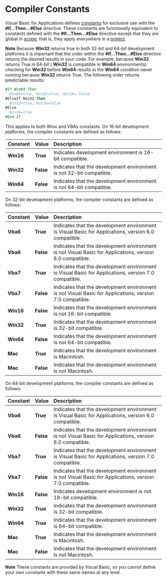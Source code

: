 
# Compiler Constants

Visual Basic for Applications defines  [constants](b8bdf64f-5920-1ae9-16d0-b26d09524a30.md) for exclusive use with the **#If...Then...#Else** directive. These constants are functionally equivalent to constants defined with the **#If...Then...#Else** directive except that they are global in [scope](b8bdf64f-5920-1ae9-16d0-b26d09524a30.md); that is, they apply everywhere in a  [project](b8bdf64f-5920-1ae9-16d0-b26d09524a30.md).


 **Note**  Because  **Win32** returns true in both 32-bit and 64-bit development platforms it is important that the order within the **#If...Then...#Else** directive returns the desired results in your code. For example, because **Win32** returns True in 64-bit ( **Win32** is compatible in **Win64** environments) checking for **Win32** before **Win64** results in the **Win64** condition never running because **Win32** returns True. The following order returns predictable results:


```vb
#If Win64 Then 
' Win64=true, Win32=true, Win16= false 
#ElseIf Win32 Then 
' Win32=true, Win16=false 
#Else 
' Win16=true 
#End If
```

This applies to both Winx and VBAx constants.
On 16-bit development platforms, the compiler constants are defined as follows:


|**Constant**|**Value**|**Description**|
|:-----|:-----|:-----|
| **Win16**| **True**|Indicates development environment is 16-bit compatible.|
| **Win32**| **False**|Indicates that the development environment is not 32-bit compatible.|
| **Win64**| **False**|Indicates that the development environment is not 64-bit compatible.|
On 32-bit development platforms, the compiler constants are defined as follows:


|**Constant**|**Value**|**Description**|
|:-----|:-----|:-----|
| **Vba6**| **True**|Indicates that the development environment is Visual Basic for Applications, version 6.0 compatible.|
| **Vba6**| **False**|Indicates that the development environment is not Visual Basic for Applications, version 6.0 compatible.|
| **Vba7**| **True**|Indicates that the development environment is Visual Basic for Applications, version 7.0 compatible.|
| **Vba7**| **False**|Indicates that the development environment is not Visual Basic for Applications, version 7.0 compatible.|
| **Win16**| **False**|Indicates that the development environment is not 16-bit compatible.|
| **Win32**| **True**|Indicates that the development environment is 32-bit compatible.|
| **Win64**| **False**|Indicates that the development environment is not 64-bit compatible.|
| **Mac**| **True**|Indicates that the development environment is Macintosh.|
| **Mac**| **False**|Indicates that the development environment is not Macintosh.|
On 64-bit development platforms, the compiler constants are defined as follows:


|**Constant**|**Value**|**Description**|
|:-----|:-----|:-----|
| **Vba6**| **True**|Indicates that the development environment is Visual Basic for Applications, version 6.0 compatible.|
| **Vba6**| **False**|Indicates that the development environment is not Visual Basic for Applications, version 6.0 compatible.|
| **Vba7**| **True**|Indicates that the development environment is Visual Basic for Applications, version 7.0 compatible.|
| **Vba7**| **False**|Indicates that the development environment is not Visual Basic for Applications, version 7.0 compatible.|
| **Win16**| **False**|Indicates development environment is not 16-bit compatible.|
| **Win32**| **True**|Indicates that the development environment is 32-bit compatible.|
| **Win64**| **True**|Indicates that the development environment is 64-bit compatible.|
| **Mac**| **True**|Indicates that the development environment is Macintosh.|
| **Mac**| **False**|Indicates that the development environment is not Macintosh.|

 **Note**  These constants are provided by Visual Basic, so you cannot define your own constants with these same names at any level.

